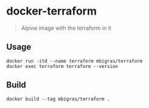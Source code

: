 # docker-terraform

> Alpine image with the terraform in it

## Usage

```
docker run -itd --name terraform mbigras/terraform
docker exec terraform terraform --version
```

## Build

```
docker build --tag mbigras/terraform .
```